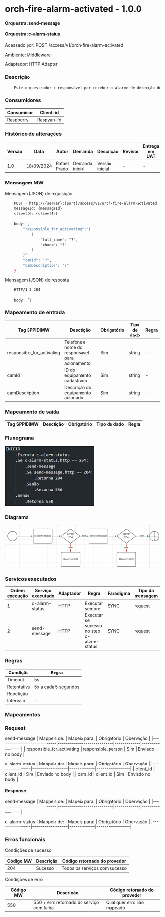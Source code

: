 # orch-fire-alarm-activated - 1.0.0

#### Orquestra: send-message
#### Orquestra: c-alarm-status

Acessado por: POST /access/v1/orch-fire-alarm-activated

Ambiente: Middleware

Adaptador: HTTP Adapter

### Descrição

```bash
    Este orquestrador é responsável por receber o alarme de detecção de incêndio
```

### Consumidores
| Consumidor | Client-id  |
|------------|------------|
| Raspberry  | Raspyan-fd |

### Histórico de alterações
| Versão |    Data    |     Autor    |     Demanda     |    Descrição   | Revisor | Entrega em UAT |
|--------|------------|--------------|-----------------|----------------|---------|----------------|
| 1.0    | 18/09/2024 | Rafael Prado | Demanda inicial | Versão inicial | -       | -              |

### Mensagem MW

Mensagem (JSON) de requisição
```bash
    POST - http://{server}:{port}/access/v1/orch-fire-alarm-activated
    messageId: {messageId}
    clientId: {clientId}

    body: {
        "responsible_for_activating":"{
            {
                "full_name": "?",
                "phone": "?"
            }
        }"
        "camId": "?",
        "camDescription": "?"
    }
```

Mensagem (JSON) de resposta
```bash
    HTTP/1.1 204

    body: {}
```

### Mapeamento de entrada

|        Tag SPPIDIMW         |                     Desctição                   |     Obrigatório    |     Tipo de dado     | Regra |
|-----------------------------|-------------------------------------------------|--------------------|----------------------|-------|
| responsible_for_activating  | Telefone e nome do responsável para acionamento | Sim                |  string              | -     |
| camId                       | ID do equipamento cadastrado                    | Sim                |  string              | -     |
| camDescription              | Descrição do equipamento acionado               | Sim                |  string              | -     |

### Mapeamento de saída

|        Tag SPPIDIMW         |                  Desctição                 |     Obrigatório    |     Tipo de dado     | Regra |
|-----------------------------|--------------------------------------------|--------------------|----------------------|-------|


### Fluxograma
![diagrama-orch-fire-alarm-activated](fluxograma-orch-fire-alarm-activated.png)
### Diagrama
![diagrama-orch-fire-alarm-activated](diagrama-orch-fire-alarm-activated.png)


### Serviços executados
| Ordem execução |      Serviço executado      | Adaptador |                      Regra                      | Paradigma | Tipo da mensagem |
|----------------|-----------------------------|-----------|-------------------------------------------------|-----------|------------------|
| 1              | c-alarm-status              | HTTP      | Executar sempre                                 | SYNC      | request          |
| 2              | send-message                | HTTP      | Executar se sucesso no step c-alarm-status      | SYNC      | request          |

### Regras

|   Condição  |         Regra        |
|-------------|----------------------|
| Timeout     | 5s                   |
| Retentativa | 5x a cada 5 segundos |
| Repetição   | -                    |
| Intervalo   | -                    |

### Mapeamentos

### Request

send-message
|          Mappeia de:        |   Mapeia para:             | Obrigatório |    Obervação    |
|-----------------------------|----------------------------|-------------|-----------------|
| responsible_for_activating  | responsible_person         | Sim         | Enviado no body |

c-alarm-status
|   Mappeia de:  |   Mapeia para:   | Obrigatório |    Obervação    |
|----------------|------------------|-------------|-----------------|
| client_id      | client_id        | Sim         | Enviado no body |
| cam_id         | client_id        | Sim         | Enviado no body |



#### Response

send-message
|          Mappeia de:        |   Mapeia para:             | Obrigatório |    Obervação    |
|-----------------------------|----------------------------|-------------|-----------------|

c-alarm-status
|   Mappeia de:  |   Mapeia para:   | Obrigatório |    Obervação    |
|----------------|------------------|-------------|-----------------|

### Erros funcionais

Condições de sucesso

| Código MW | Descrição | Código retornado do provedor  |
|-----------|-----------|-------------------------------|
| 204       | Sucesso   | Todos os serviços com sucesso |

Condições de erro

| Código MW |                  Descrição                 |  Código retornado do provedor  |
|-----------|--------------------------------------------|--------------------------------|
| 550       | 550 + erro retornado do serviço com falha  | Qual quer erro não mapeado     |

